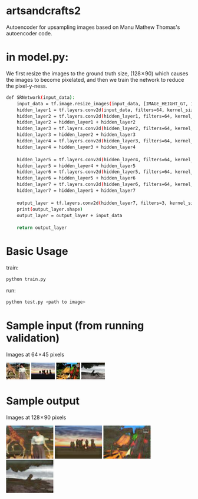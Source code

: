 # artsandcrafts2

Autoencoder for upsampling images based on Manu Mathew Thomas's autoencoder code. 

# in model.py: 

We first resize the images to the ground truth size, (128 × 90) which causes the images to become pixelated, and then we train the network to reduce the pixel-y-ness.  

```bash
def SRNetwork(input_data):
    input_data = tf.image.resize_images(input_data, [IMAGE_HEIGHT_GT, IMAGE_WIDTH_GT])
    hidden_layer1 = tf.layers.conv2d(input_data, filters=64, kernel_size=9, activation=tf.nn.relu, padding='SAME')
    hidden_layer2 = tf.layers.conv2d(hidden_layer1, filters=64, kernel_size=3, activation=tf.nn.relu, padding='SAME')
    hidden_layer2 = hidden_layer1 + hidden_layer2
    hidden_layer3 = tf.layers.conv2d(hidden_layer2, filters=64, kernel_size=3, activation=tf.nn.relu, padding='SAME')
    hidden_layer3 = hidden_layer2 + hidden_layer3
    hidden_layer4 = tf.layers.conv2d(hidden_layer3, filters=64, kernel_size=3, activation=tf.nn.relu, padding='SAME')
    hidden_layer4 = hidden_layer3 + hidden_layer4

    hidden_layer5 = tf.layers.conv2d(hidden_layer4, filters=64, kernel_size=3, activation=tf.nn.relu, padding='SAME')
    hidden_layer5 = hidden_layer4 + hidden_layer5
    hidden_layer6 = tf.layers.conv2d(hidden_layer5, filters=64, kernel_size=3, activation=tf.nn.relu, padding='SAME')
    hidden_layer6 = hidden_layer5 + hidden_layer6
    hidden_layer7 = tf.layers.conv2d(hidden_layer6, filters=64, kernel_size=3, activation=tf.nn.relu, padding='SAME')
    hidden_layer7 = hidden_layer1 + hidden_layer7

    output_layer = tf.layers.conv2d(hidden_layer7, filters=3, kernel_size=9, activation=tf.nn.sigmoid, padding='SAME')
    print(output_layer.shape)
    output_layer = output_layer + input_data
    
    return output_layer
```


# Basic Usage


train:
```bash
python train.py
```
run:
```bash
python test.py <path to image>
```

# Sample input (from running validation) 

Images at 64 × 45 pixels 

![alt text](https://github.com/sarahmfrost/artsandcrafts2/blob/master/autoencoder_images/1_input.jpg)
![alt text](https://github.com/sarahmfrost/artsandcrafts2/blob/master/autoencoder_images/2_input.jpg)
![alt text](https://github.com/sarahmfrost/artsandcrafts2/blob/master/autoencoder_images/3_input.jpg)
![alt text](https://github.com/sarahmfrost/artsandcrafts2/blob/master/autoencoder_images/4_input.jpg)


# Sample output 

Images at 128 × 90 pixels

![alt text](https://github.com/sarahmfrost/artsandcrafts2/blob/master/autoencoder_images/1_output.jpg)
![alt text](https://github.com/sarahmfrost/artsandcrafts2/blob/master/autoencoder_images/2_output.jpg)
![alt text](https://github.com/sarahmfrost/artsandcrafts2/blob/master/autoencoder_images/3_output.jpg)
![alt text](https://github.com/sarahmfrost/artsandcrafts2/blob/master/autoencoder_images/4_output.jpg)
